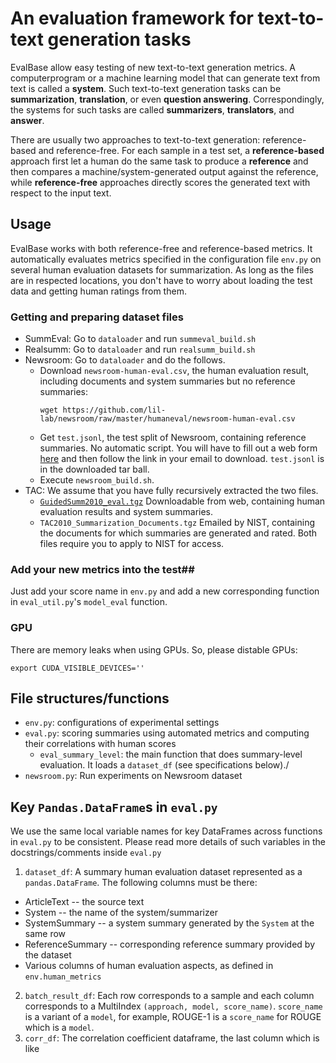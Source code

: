 # An evaluation framework for text-to-text generation tasks 

EvalBase allow easy testing of new text-to-text generation metrics. A computerprogram or a machine learning model that can generate text from text is called a **system**. Such text-to-text generation tasks can be __summarization__, __translation__, or even __question answering__. Correspondingly, the systems for such tasks are called **summarizers**, **translators**, and **answer**. 

There are usually two approaches to text-to-text generation: reference-based and reference-free. For each sample in a test set, a **reference-based** approach first let a human do the same task to produce a **reference** and then compares a machine/system-generated output against the reference, while **reference-free** approaches directly scores the generated text with respect to the input text. 

## Usage 

EvalBase works with both reference-free and reference-based metrics. 
It automatically evaluates metrics specified in the configuration file `env.py` on several human evaluation datasets for summarization. As long as the files are in respected locations, you don't have to worry about loading the test data and getting human ratings from them. 

### Getting and preparing dataset files
* SummEval: Go to `dataloader` and run `summeval_build.sh`
* Realsumm: Go to `dataloader` and run `realsumm_build.sh` 
* Newsroom: Go to `dataloader` and do the follows. 
  - Download `newsroom-human-eval.csv`, the human evaluation result, including documents and system summaries but no reference summaries:
    ```shell
    wget https://github.com/lil-lab/newsroom/raw/master/humaneval/newsroom-human-eval.csv
    ```
  - Get `test.jsonl`, the test split of Newsroom, containing reference summaries. No automatic script. You will have to fill out a web form [here](https://lil.nlp.cornell.edu/newsroom/download/index.html) and then follow the link in your email to download. `test.jsonl` is in the downloaded tar ball. 
  - Execute `newsroom_build.sh`. 
* TAC: We assume that you have fully recursively extracted the two files. 
  - [`GuidedSumm2010_eval.tgz`](https://tac.nist.gov/protected/past-aquaint-aquaint2/2010/GuidedSumm2010_eval.tgz
) Downloadable from web, containing human evaluation results and system summaries. 
  - `TAC2010_Summarization_Documents.tgz` Emailed by NIST, containing the documents for which summaries are generated and rated. 
  Both files require you to apply to NIST for access. 

### Add your new metrics into the test##
Just add your score name in `env.py` and add a new corresponding function in `eval_util.py`'s `model_eval` function. 

### GPU

There are memory leaks when using GPUs. So, please distable GPUs: 
```shell
export CUDA_VISIBLE_DEVICES=''
```

## File structures/functions
* `env.py`: configurations of experimental settings
* `eval.py`: scoring summaries using automated metrics and computing their correlations with human scores
  - `eval_summary_level`: the main function that does summary-level evaluation. It loads a `dataset_df` (see specifications below)./
* `newsroom.py`: Run experiments on Newsroom dataset


## Key `Pandas.DataFrame`s in `eval.py`
We use the same local variable names for key DataFrames across functions in `eval.py` to be consistent. 
Please read more details of such variables in the docstrings/comments inside `eval.py` 

1. `dataset_df`: A summary human evaluation dataset represented as a `pandas.DataFrame`. 
   The following columns must be there: 
  - ArticleText -- the source text
  - System -- the name of the system/summarizer
  - SystemSummary -- a system summary generated by the `System` at the same row
  - ReferenceSummary -- corresponding reference summary provided by the dataset 
  - Various columns of human evaluation aspects, as defined in `env.human_metrics`

   2. `batch_result_df`: Each row corresponds to a sample and each column corresponds to a MultiIndex `(approach, model, score_name)`. `score_name` is a variant of a `model`, for example, ROUGE-1 is a `score_name` for ROUGE which is a `model`. 
3. `corr_df`: The correlation coefficient dataframe, the last column which is like 



